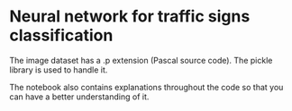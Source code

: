 # Neural network for traffic signs classification

The image dataset has a .p extension (Pascal source code). The pickle library is used to handle it.

The notebook also contains explanations throughout the code so that you can have a better understanding of it.

